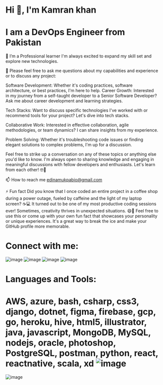 

# Hi 👋, I'm Kamran khan
# I am a DevOps Engineer from Pakistan

🌱 I’m a Professional learner I'm always excited to expand my skill set and explore new technologies.

💬 Please feel free to ask me questions about my capabilities and experience or to discuss any project:

Software Development: Whether it's coding practices, software architecture, or best practices, I'm here to help. Career Growth: Interested in my journey from a self-taught developer to a Senior Software Developer? Ask me about career development and learning strategies.

Tech Stacks: Want to discuss specific technologies I've worked with or recommend tools for your project? Let's dive into tech stacks.

Collaborative Work: Interested in effective collaboration, agile methodologies, or team dynamics? I can share insights from my experience.

Problem Solving: Whether it's troubleshooting code issues or finding elegant solutions to complex problems, I'm up for a discussion.

Feel free to strike up a conversation on any of these topics or anything else you'd like to know. I'm always open to sharing knowledge and engaging in meaningful discussions with fellow developers and enthusiasts. Let's learn from each other! 🤓🚀

📫 How to reach me edinamukpabio@gmail.com

⚡ Fun fact Did you know that I once coded an entire project in a coffee shop during a power outage, fueled by caffeine and the light of my laptop screen? ☕💻 It turned out to be one of my most productive coding sessions ever! Sometimes, creativity thrives in unexpected situations. 😄🚀 Feel free to use this or come up with your own fun fact that showcases your personality or unique experiences. It's a great way to break the ice and make your GitHub profile more memorable.

# Connect with me:

![image](https://github.com/Edinam-Ukpabio/Edinam-Ukpabio/assets/91130565/9104e328-2d42-4b98-b693-8f3b95614f1f)    ![image](https://github.com/Edinam-Ukpabio/Edinam-Ukpabio/assets/91130565/6fbb03df-0652-4ea3-99af-e7d173150a88)    ![image](https://github.com/Edinam-Ukpabio/Edinam-Ukpabio/assets/91130565/22ef40cd-bbfb-4fd2-868f-51cd956a6df4)    ![image](https://github.com/Edinam-Ukpabio/Edinam-Ukpabio/assets/91130565/d835abc2-bb40-43bb-a095-8153aa4e83a5)


# Languages and Tools:
# AWS, azure, bash, csharp, css3, django, dotnet, figma, firebase, gcp, go, heroku, hive, html5, illustrator, java, javascript, MongoDB, MySQL, nodejs, oracle, photoshop, PostgreSQL, postman, python, react, reactnative, scala, xd      ![image](https://github.com/Edinam-Ukpabio/Edinam-Ukpabio/assets/91130565/fb91220b-42f6-46c5-b873-fd17fde21e1f) 



![image](https://github.com/Edinam-Ukpabio/Edinam-Ukpabio/assets/91130565/a918e53f-e129-40ae-8d46-89a0e83216fa)












